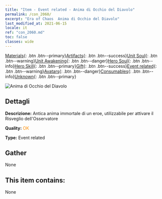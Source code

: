 ```yaml
---
title: "Item - Event related - Anima di Occhio del Diavolo"
permalink: /con_2060/
excerpt: "Era of Chaos  Anima di Occhio del Diavolo"
last_modified_at: 2021-06-15
locale: it
ref: "con_2060.md"
toc: false
classes: wide
---
```

 [Materials](/ItemsIT/){: .btn .btn--primary}[Artifacts](/ItemsIT/Artifacts/){: .btn .btn--success}[Unit Soul](/ItemsIT/UnitSoul/){: .btn .btn--warning}[Unit Awakening](/ItemsIT/UnitAwakening/){: .btn .btn--danger}[Hero Soul](/ItemsIT/HeroSoul/){: .btn .btn--info}[Hero Skill](/ItemsIT/HeroSkill/){: .btn .btn--primary}[Gift](/ItemsIT/Gift/){: .btn .btn--success}[Event related](/ItemsIT/Events/){: .btn .btn--warning}[Avatars](/ItemsIT/Avatars/){: .btn .btn--danger}[Consumables](/ItemsIT/Consumables/){: .btn .btn--info}[Unknown](/ItemsIT/Unknown/){: .btn .btn--primary}

 ![Anima di Occhio del Diavolo](/images/t/juexing_703.png)

## Dettagli
 **Descrizione:** Antica anima immortale di un eroe, utilizzabile per attivare il Risveglio dell'Osservatore

 **Quality:** <span style="color: #FF8C00">OK</span>

 **Type:** Event related

## Gather

  None

## This item contains:

  None

